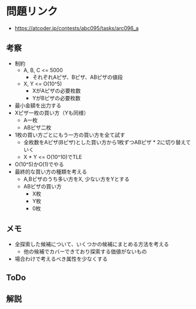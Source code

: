 # 問題リンク
- https://atcoder.jp/contests/abc095/tasks/arc096_a

## 考察
- 制約
    - A, B, C <= 5000
        - それぞれAピザ、Bピザ、ABピザの値段
    - X, Y <= O(10^5)
        - XがAピザの必要枚数
        - YがBピザの必要枚数
- 最小金額を出力する
- Xピザ一枚の買い方（Yも同様）
    - A一枚
    - ABピザ二枚
- 1枚の買い方ごとにもう一方の買い方を全て試す
    - 全枚数をAピザ(Bピザ)とした買い方から1枚ずつABピザ * 2に切り替えていく
    - X * Y <= O(10^10)でTLE
- O(10^5)かO(1)でやる
- 最終的な買い方の種類を考える
    - A,Bピザのうち多い方をX, 少ない方をYとする
    - ABピザの買い方
        - X枚
        - Y枚
        - 0枚



## メモ
- 全探索した候補について、いくつかの候補にまとめる方法を考える
    - 他の候補でカバーできており探索する価値がないもの
- 場合わけで考えるべき属性を少なくする

## ToDo

## 解説